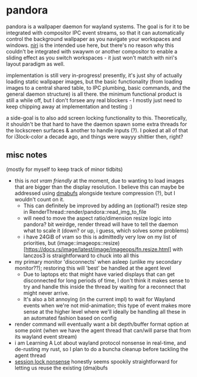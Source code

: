 # pandora

pandora is a wallpaper daemon for wayland systems. The goal is for it to be integrated with compositor IPC
event streams, so that it can automatically control the background wallpaper as you navigate your workspaces and
windows. [niri](https://github.com/yaLTeR/niri) is the intended use here, but there's no reason why this couldn't
be integrated with swaywm or another compositor to enable a sliding effect as you switch workspaces - it just won't
match with niri's layout paradigm as well.

implementation is still very in-progress! presently, it's just shy of actually loading static wallpaper images, but
the basic functionality (from loading images to a central shared table, to IPC plumbing, basic commands, and the
general daemon structure) is all there. the minimum functional product is still a while off, but I don't forsee
any real blockers - I mostly just need to keep chipping away at implementation and testing :)

a side-goal is to also add screen locking functionality to this. Theoretically, it shouldn't be that hard to
have the daemon spawn some extra threads for the lockscreen surfaces & another to handle inputs (?).
I poked at all of that for i3lock-color a decade ago, and things were wayyy shittier then, right?

## misc notes

(mostly for myself to keep track of minor tidbits)

* this is *not vram friendly* at the moment, due to wanting to load images that are bigger than the display resolution.
I believe this can maybe be addressed using [dmabufs](https://wayland.app/protocols/linux-dmabuf-v1#zwp_linux_dmabuf_v1)
alongside texture compression (?), but I wouldn't count on it.
    * This can definitely be improved by adding an (optional?) resize step in RenderThread::render/pandora::read_img_to_file
    * will need to move the aspect ratio/dimension resize logic into pandora? bit weirdge, render thread will have to tell the daemon
    what to scale it (down? or up, i guess, which solves some problems)
    * i have 24GiB of vram so this is admittedly very low on my list of priorities, but (image::imageops::resize)[https://docs.rs/image/latest/image/imageops/fn.resize.html] with lanczos3 is straightforward to chuck into all this
* my primary monitor 'disconnects' when asleep (unlike my secondary monitor??); restoring this will 'best' be handled at the agent level
    * Due to laptops etc that might have varied displays that can get disconnected for long periods of time, I don't think it makes sense to
    try and handle this inside the thread by waiting for a reconnect that might never arrive.
    * It's also a bit annoying (in the current impl) to wait for Wayland events when we're not mid-animation; this type of event makes more sense
    at the higher level where we'll ideally be handling all these in an automated fashion based on config
* render command will eventually want a bit depth/buffer format option at some point (when we have the agent thread that can/will parse
that from its wayland event stream)
* i am Learning A Lot about wayland protocol nonsense in real-time, and de-rusting my rust, so I plan to do a buncha cleanup before tackling
the agent thread
* [session lock nonsense](https://wayland.app/protocols/ext-session-lock-v1) honestly seems spookily straightforward for letting us reuse the
existing (dma)bufs